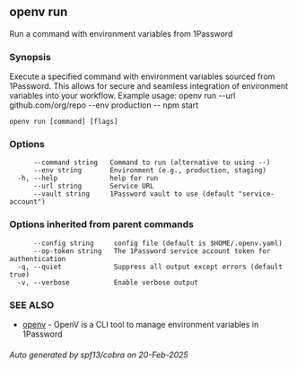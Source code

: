 ## openv run

Run a command with environment variables from 1Password

### Synopsis

Execute a specified command with environment variables sourced from 1Password. 
This allows for secure and seamless integration of environment variables into your workflow.
Example usage:
  openv run --url github.com/org/repo --env production -- npm start

```
openv run [command] [flags]
```

### Options

```
      --command string   Command to run (alternative to using --)
      --env string       Environment (e.g., production, staging)
  -h, --help             help for run
      --url string       Service URL
      --vault string     1Password vault to use (default "service-account")
```

### Options inherited from parent commands

```
      --config string     config file (default is $HOME/.openv.yaml)
      --op-token string   The 1Password service account token for authentication
  -q, --quiet             Suppress all output except errors (default true)
  -v, --verbose           Enable verbose output
```

### SEE ALSO

* [openv](openv.md)	 - OpenV is a CLI tool to manage environment variables in 1Password

###### Auto generated by spf13/cobra on 20-Feb-2025
